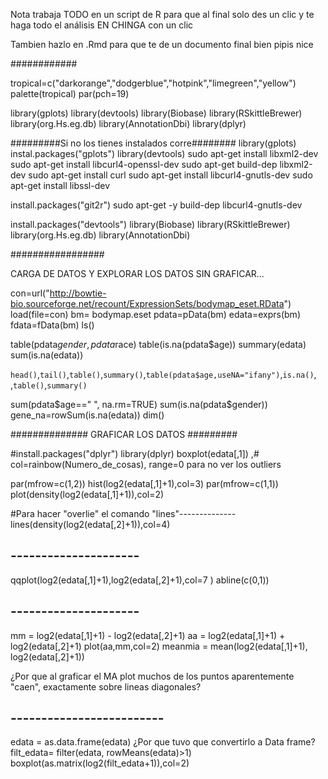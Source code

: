 Nota trabaja TODO en un script de R para que al final solo des un clic y te haga todo el análisis EN CHINGA con un clic

Tambien hazlo en .Rmd para que te de un documento final bien pipis nice

############


tropical=c("darkorange","dodgerblue","hotpink","limegreen","yellow")
palette(tropical)
par(pch=19)

library(gplots)
library(devtools)
library(Biobase)
library(RSkittleBrewer)
library(org.Hs.eg.db)
library(AnnotationDbi)
library(dplyr)

#########Si no los tienes instalados corre########
library(gplots)
instal.packages("gplots")
library(devtools)
sudo apt-get install libxml2-dev
sudo apt-get install libcurl4-openssl-dev
sudo apt-get build-dep libxml2-dev
sudo apt-get install curl
sudo apt-get install libcurl4-gnutls-dev
sudo apt-get install libssl-dev

install.packages("git2r")
sudo apt-get -y build-dep libcurl4-gnutls-dev



install.packages("devtools")
library(Biobase)
library(RSkittleBrewer)
library(org.Hs.eg.db)
library(AnnotationDbi)



#################

CARGA DE DATOS Y EXPLORAR LOS DATOS SIN GRAFICAR...

con=url("http://bowtie-bio.sourceforge.net/recount/ExpressionSets/bodymap_eset.RData")
load(file=con)
bm= bodymap.eset
pdata=pData(bm)
edata=exprs(bm)
fdata=fData(bm)
ls()


table(pdata$gender, pdata$race)
table(is.na(pdata$age))
summary(edata)
sum(is.na(edata))

`head()`,`tail()`,`table()`,`summary()`,`table(pdata$age,useNA="ifany")`,`is.na()`, ,`table()`,`summary()`

sum(pdata$age==" ", na.rm=TRUE)
sum(is.na(pdata$gender))
gene_na=rowSum(is.na(edata))
dim()


############## GRAFICAR LOS DATOS #########

#install.packages("dplyr")
library(dplyr)
boxplot(edata[,1]) ,# col=rainbow(Numero_de_cosas), range=0 para no ver los outliers

par(mfrow=c(1,2))
hist(log2(edata[,1]+1),col=3)
par(mfrow=c(1,1))
plot(density(log2(edata[,1]+1)),col=2)

#Para hacer "overlie" el comando "lines"--------------
lines(density(log2(edata[,2]+1)),col=4)

## ---------------------

qqplot(log2(edata[,1]+1),log2(edata[,2]+1),col=7 )
abline(c(0,1))

## ---------------------

mm = log2(edata[,1]+1) - log2(edata[,2]+1)
aa = log2(edata[,1]+1) + log2(edata[,2]+1)
plot(aa,mm,col=2)
meanmia = mean(log2(edata[,1]+1), log2(edata[,2]+1))

¿Por que al graficar el MA plot muchos de los puntos aparentemente "caen", exactamente sobre lineas diagonales?

## -------------------------

edata = as.data.frame(edata)
¿Por que tuvo que convertirlo a Data frame?
filt_edata= filter(edata, rowMeans(edata)>1)
boxplot(as.matrix(log2(filt_edata+1)),col=2)
